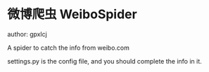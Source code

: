 微博爬虫 WeiboSpider
==
author: gpxlcj

A spider to catch the info from weibo.com

settings.py is the config file, and you should complete the info in it.

